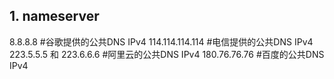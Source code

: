 ## 1. nameserver

8.8.8.8    #谷歌提供的公共DNS IPv4
114.114.114.114    #电信提供的公共DNS IPv4
223.5.5.5 和 223.6.6.6    #阿里云的公共DNS IPv4
180.76.76.76    #百度的公共DNS IPv4


